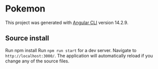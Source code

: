 # Pokemon

This project was generated with [Angular CLI](https://github.com/angular/angular-cli) version 14.2.9.

## Source install
Run npm install
Run `npm run start` for a dev server. Navigate to `http://localhost:3000/`. The application will automatically reload if you change any of the source files.
